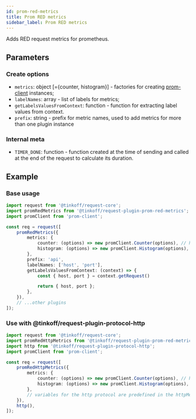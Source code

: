 ```yaml
---
id: prom-red-metrics
title: Prom RED metrics
sidebar_label: Prom RED metrics
---
```


Adds RED request metrics for prometheus.

## Parameters

### Create options
- `metrics`: object [={counter, histogram}] - factories for creating [prom-client](https://www.npmjs.com/package/prom-client) instances;
- `labelNames`: array - list of labels for metrics;
- `getLabelsValuesFromContext`: function - function for extracting label values from context.
- `prefix`: string - prefix for metric names, used to add metrics for more than one plugin instance

### Internal meta
- `TIMER_DONE`: function - function created at the time of sending and called at the end of the request to calculate its duration.

## Example

### Base usage

```typescript
import request from '@tinkoff/request-core';
import promRedMetrics from '@tinkoff/request-plugin-prom-red-metrics';
import promClient from 'prom-client';

const req = request([
    promRedMetrics({
        metrics: {
            counter: (options) => new promClient.Counter(options), // here you can mix any of your own parameters
            histogram: (options) => new promClient.Histogram(options),
        },
        prefix: 'api',
        labelNames: ['host', 'port'],
        getLabelsValuesFromContext: (context) => {
            const { host, port } = context.getRequest()

            return { host, port };
        },
    }),
    // ...other plugins
]);
```

### Use with @tinkoff/request-plugin-protocol-http

```typescript
import request from '@tinkoff/request-core';
import promRedHttpMetrics from '@tinkoff/request-plugin-prom-red-metrics/lib/httpMetrics';
import http from '@tinkoff/request-plugin-protocol-http';
import promClient from 'prom-client';

const req = request([
    promRedHttpMetrics({
        metrics: {
            counter: (options) => new promClient.Counter(options), // here you can mix any of your own parameters
            histogram: (options) => new promClient.Histogram(options),
        },
        // variables for the http protocol are predefined in the httpMetrics file
    }),
    http(),
]);
```

